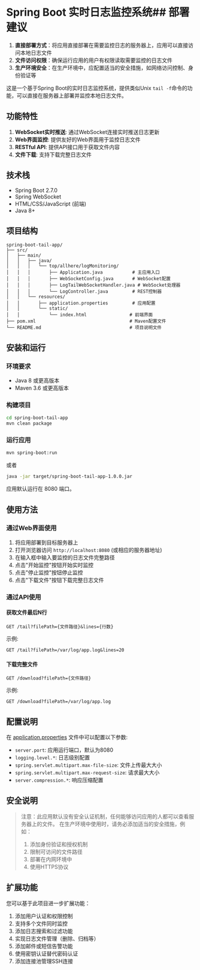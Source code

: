 # Spring Boot 实时日志监控系统## 部署建议

1. **直接部署方式**：将应用直接部署在需要监控日志的服务器上，应用可以直接访问本地日志文件
2. **文件访问权限**：确保运行应用的用户有权限读取需要监控的日志文件
3. **生产环境安全**：在生产环境中，应配置适当的安全措施，如网络访问控制、身份验证等

这是一个基于Spring Boot的实时日志监控系统，提供类似Unix `tail -f`命令的功能，可以直接在服务器上部署并监控本地日志文件。

## 功能特性

1. **WebSocket实时推送**: 通过WebSocket连接实时推送日志更新
2. **Web界面监控**: 提供友好的Web界面用于监控日志文件
3. **RESTful API**: 提供API接口用于获取文件内容
4. **文件下载**: 支持下载完整日志文件

## 技术栈

- Spring Boot 2.7.0
- Spring WebSocket
- HTML/CSS/JavaScript (前端)
- Java 8+

## 项目结构

```
spring-boot-tail-app/
├── src/
│   ├── main/
│   │   ├── java/
│   │   │   └── top/allhere/logMonitoring/
│   │   │       ├── Application.java           # 主应用入口
│   │   │       ├── WebSocketConfig.java       # WebSocket配置
│   │   │       ├── LogTailWebSocketHandler.java # WebSocket处理器
│   │   │       └── LogController.java         # REST控制器
│   │   └── resources/
│   │       ├── application.properties         # 应用配置
│   │       └── static/
│   │           └── index.html                # 前端界面
├── pom.xml                                   # Maven配置文件
└── README.md                                 # 项目说明文件
```

## 安装和运行

### 环境要求

- Java 8 或更高版本
- Maven 3.6 或更高版本

### 构建项目

```bash
cd spring-boot-tail-app
mvn clean package
```

### 运行应用

```bash
mvn spring-boot:run
```

或者

```bash
java -jar target/spring-boot-tail-app-1.0.0.jar
```

应用默认运行在 8080 端口。

## 使用方法

### 通过Web界面使用

1. 将应用部署到目标服务器上
2. 打开浏览器访问 `http://localhost:8080` (或相应的服务器地址)
3. 在输入框中输入要监控的日志文件完整路径
4. 点击"开始监控"按钮开始实时监控
5. 点击"停止监控"按钮停止监控
6. 点击"下载文件"按钮下载完整日志文件

### 通过API使用

#### 获取文件最后N行

```
GET /tail?filePath={文件路径}&lines={行数}
```

示例:
```
GET /tail?filePath=/var/log/app.log&lines=20
```

#### 下载完整文件

```
GET /download?filePath={文件路径}
```

示例:
```
GET /download?filePath=/var/log/app.log
```

## 配置说明

在 [application.properties](file://D:/project/spring-boot-tail-app/src/main/resources/application.properties) 文件中可以配置以下参数:

- `server.port`: 应用运行端口，默认为8080
- `logging.level.*`: 日志级别配置
- `spring.servlet.multipart.max-file-size`: 文件上传最大大小
- `spring.servlet.multipart.max-request-size`: 请求最大大小
- `server.compression.*`: 响应压缩配置

## 安全说明

> 注意：此应用默认没有安全认证机制，任何能够访问应用的人都可以查看服务器上的文件。
> 在生产环境中使用时，请务必添加适当的安全措施，例如：
> 1. 添加身份验证和授权机制
> 2. 限制可访问的文件路径
> 3. 部署在内网环境中
> 4. 使用HTTPS协议

## 扩展功能

您可以基于此项目进一步扩展功能：

1. 添加用户认证和权限控制
2. 支持多个文件同时监控
3. 添加日志搜索和过滤功能
4. 实现日志文件管理（删除、归档等）
5. 添加邮件或短信告警功能
6. 使用密钥认证替代密码认证
7. 添加连接池管理SSH连接
